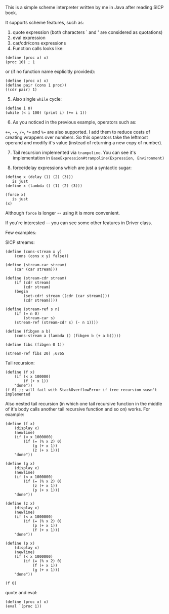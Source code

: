 This is a simple scheme interpreter written by me in 
Java after reading SICP book.

It supports scheme features, such as:
1) quote expression (both characters ` and ' are considered as quotations)
2) eval expression
3) car/cdr/cons expressions
4) Function calls looks like:

```
(define (proc x) x)
(proc 10) ; 1
```

or (if no function name explicitly provided):

```
(define (proc x) x)
(define pair (cons 1 proc))  
((cdr pair) 1)
```

5) Also single `while` cycle:

```
(define i 0)
(while (< i 100) (print i) (+= i 1))
```

6) As you noticed in the previous example, operators such as:

`+=`, `-=`, `/=`, `*=` and `%=` are also supported.
I add them to reduce costs of creating wrappers over numbers. 
So this operators take the leftmost operand and modify it's value 
(instead of returning a new copy of number).

7) Tail recursion implemented via `trampoline`. You can see it's implementation in 
   `BaseExpression#trampoline(Expression, Environment)`
   
8) force/delay expressions which are just a syntactic sugar:
```
(define x (delay (1) (2) (3))) 
   is just 
(define x (lambda () (1) (2) (3))) 
```

```
(force x) 
   is just 
(x)
```

Although `force` is longer -- using it is more convenient.

If you're interested -- you can see some other features in Driver class.

Few examples:

SICP streams:
```
(define (cons-stream x y)
	(cons (cons x y) false))
	
(define (stream-car stream)
	(car (car stream)))
	
(define (stream-cdr stream)
	(if (cdr stream)
		(cdr stream)
	(begin 
		(set-cdr! stream ((cdr (car stream))))
		(cdr stream))))
		
(define (stream-ref s n)
	(if (= n 0)
		(stream-car s)
	(stream-ref (stream-cdr s) (- n 1))))
	
(define (fibgen a b) 
    (cons-stream a (lambda () (fibgen b (+ a b)))))

(define fibs (fibgen 0 1))

(stream-ref fibs 20) ;6765
```

Tail recursion:
```
(define (f x) 
    (if (< x 100000) 
        (f (+ x 1)) 
    "done"))
(f 0) ;; will fail with StackOverflowError if tree recursion wasn't implemented
```

Also nested tail recursion (in which one tail recursive function 
in the middle of it's body calls another tail recursive function and so on) works. For example: 

```
(define (f x)
	(display x)
	(newline)
    (if (< x 1000000)
		(if (= (% x 2) 0) 
			(g (+ x 1)) 
			(z (+ x 1)))
	"done"))

(define (g x)
	(display x)
	(newline)
	(if (< x 1000000)
		(if (= (% x 2) 0) 
			(z (+ x 1)) 
			(p (+ x 1)))
	"done"))
	
(define (z x)
	(display x)
	(newline)
	(if (< x 1000000)
		(if (= (% x 2) 0) 
			(p (+ x 1)) 
			(f (+ x 1)))
	"done"))
	
(define (p x)
	(display x)
	(newline)
	(if (< x 1000000)
		(if (= (% x 2) 0) 
			(f (+ x 1)) 
			(g (+ x 1)))
	"done"))
	
(f 0)
```

quote and eval:

```
(define (proc x) x)
(eval `(proc 1))
```